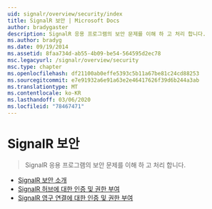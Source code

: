```yaml
---
uid: signalr/overview/security/index
title: SignalR 보안 | Microsoft Docs
author: bradygaster
description: SignalR 응용 프로그램의 보안 문제를 이해 하 고 처리 합니다.
ms.author: bradyg
ms.date: 09/19/2014
ms.assetid: 8faa734d-ab55-4b09-be54-564595d2ec78
msc.legacyurl: /signalr/overview/security
msc.type: chapter
ms.openlocfilehash: df21100ab0effe5393c5b11a67be81c24cd88253
ms.sourcegitcommit: e7e91932a6e91a63e2e46417626f39d6b244a3ab
ms.translationtype: MT
ms.contentlocale: ko-KR
ms.lasthandoff: 03/06/2020
ms.locfileid: "78467471"
---
```

# <a name="signalr-security"></a>SignalR 보안

> SignalR 응용 프로그램의 보안 문제를 이해 하 고 처리 합니다.

- [SignalR 보안 소개](introduction-to-security.md)
- [SignalR 허브에 대한 인증 및 권한 부여](hub-authorization.md)
- [SignalR 영구 연결에 대한 인증 및 권한 부여](persistent-connection-authorization.md)

